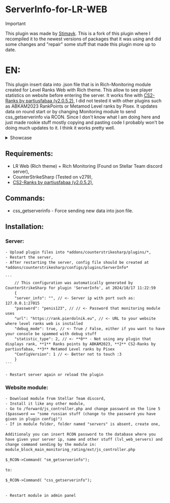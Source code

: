 # ServerInfo-for-LR-WEB
> [!IMPORTANT]
> This plugin was made by [Stimayk](https://github.com/Stimayk/ServerInfo-for-LR-WEB). This is a fork of this plugin where I recompiled it to the newest versions of packages that it was using and did some changes and "repair" some stuff that made this plugin more up to date.
# EN:
This plugin insert data into .json file that is in Rich-Monitoring module created for Level Ranks Web with Rich theme. This allow to see player statistics on website before entering the server. It works fine with [CS2-Ranks by partiusfabaa (v2.0.5.2)](https://github.com/partiusfabaa/cs2-ranks), I did not tested it with other plugins such as ABKAM2023 RankPoints or Metamod Level ranks by Pisex. It updates data on round start or by changing Monitoring module to send css_getserverinfo via RCON. 
Since I don't know what I am doing here and just made rookie stuff mostly copying and pasting code I probably won't be doing much updates to it. I think it works pretty well.

<details> 
  <summary>Showcase</summary>
  <img src="preview.png">
</details>

## Requirements:
- LR Web (Rich theme) + Rich Monitoring (Found on Stellar Team discord server),
- CounterStrikeSharp (Tested on v279),
- [CS2-Ranks by partiusfabaa (v2.0.5.2)](https://github.com/partiusfabaa/cs2-ranks),

## Commands:
- css_getserverinfo - Force sending new data into json file.

## Installation:
### Server:

    - Upload plugin files into *addons/counterstrikesharp/plugins/*,
    - Restart the server,
    - After restarting the server, config file should be created at *addons/counterstrikesharp/configs/plugins/ServerInfo*

    ```
        // This configuration was automatically generated by CounterStrikeSharp for plugin 'ServerInfo', at 2024/10/17 11:22:59
        {
        "server_info": "", // <- Server ip with port such as: 127.0.0.1:27015
        "password": "penis123", // // <- Password that monitoring module uses
        "url": "https://rank.pierdolnik.eu", // <- URL to your website where level ranks web is installed
        "debug_mode": true, // <- True / False, either if you want to have your console be spammed with debug stuff
        "statistic_type": 2, // <- **0** - Not using any plugin that displays rank, **1** Ranks points by ABKAM2023, **2** CS2-Ranks by partiusfabaa, **3** Metamod Level ranks by Pisex
        "ConfigVersion": 1 // <- Better not to touch :3
        }
    ```

    - Restart server again or reload the plugin

### Website module:
    - Download module from Stellar Team discord,
    - Install it like any other module,
    - Go to /forward/js_controller.php and change password on the line 5 ($password == "some russian stuff (change to the password you have given in plugin config)")
    - If in module folder, folder named "servers" is absent, create one,

    Additionaly you can insert RCON password to the database where you have given your server ip, name and other stuff (lvl_web_servers) and change command sending by the module in: module_block_main_monitoring_rating/ext/js_controller.php

    $_RCON->Command( "sm_getserverinfo");

    to:

    $_RCON->Command( "css_getserverinfo");


    - Restart module in admin panel

